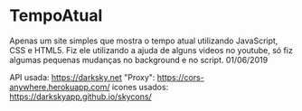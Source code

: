 # TempoAtual
Apenas um site simples que mostra o tempo atual utilizando JavaScript, CSS e HTML5.
Fiz ele utilizando a ajuda de alguns videos no youtube, só fiz algumas pequenas mudanças no background e no script. 01/06/2019

API usada: https://darksky.net
"Proxy": https://cors-anywhere.herokuapp.com/
icones usados: https://darkskyapp.github.io/skycons/
